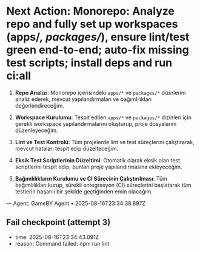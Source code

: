 # Next Action: Monorepo: Analyze repo and fully set up workspaces (apps/*, packages/*), ensure lint/test green end-to-end; auto-fix missing test scripts; install deps and run ci:all

1. **Repo Analizi**: Monorepo içerisindeki `apps/*` ve `packages/*` dizinlerini analiz ederek, mevcut yapılandırmaları ve bağımlılıkları değerlendireceğim. 

2. **Workspace Kurulumu**: Tespit edilen `apps/*` ve `packages/*` dizinleri için gerekli workspace yapılandırmalarını oluşturup, proje dosyalarını düzenleyeceğim.

3. **Lint ve Test Kontrolü**: Tüm projelerde lint ve test süreçlerini çalıştırarak, mevcut hataları tespit edip düzelteceğim. 

4. **Eksik Test Scriptlerinin Düzeltimi**: Otomatik olarak eksik olan test scriptlerini tespit edip, bunları proje yapılandırmasına ekleyeceğim.

5. **Bağımlılıkların Kurulumu ve CI Sürecinin Çalıştırılması**: Tüm bağımlılıkları kurup, sürekli entegrasyon (CI) süreçlerini başlatarak tüm testlerin başarılı bir şekilde geçtiğinden emin olacağım.

— Agent: GameBY Agent • 2025-08-16T23:34:38.897Z


## Fail checkpoint (attempt 3)
- time: 2025-08-16T23:34:43.091Z
- reason: Command failed: npm run lint
